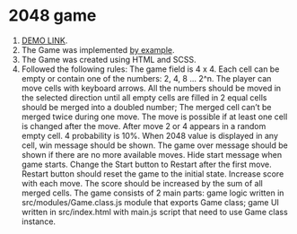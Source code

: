 # 2048 game
1. [DEMO LINK](https://dariafesiun.github.io/2048_game/).
2. The Game was implemented [by example](https://play2048.co/).
3. The Game was created using HTML and SCSS.
4. Followed the following rules:
   The game field is 4 x 4.
   Each cell can be empty or contain one of the numbers: 2, 4, 8 ... 2^n.
   The player can move cells with keyboard arrows.
   All the numbers should be moved in the selected direction until all empty cells are filled in
   2 equal cells should be merged into a doubled number;
   The merged cell can’t be merged twice during one move.
   The move is possible if at least one cell is changed after the move.
   After move 2 or 4 appears in a random empty cell. 4 probability is 10%.
   When 2048 value is displayed in any cell, win message should be shown.
   The game over message should be shown if there are no more available moves.
   Hide start message when game starts.
   Change the Start button to Restart after the first move.
   Restart button should reset the game to the initial state.
   Increase score with each move. The score should be increased by the sum of all merged cells.
   The game consists of 2 main parts:
   game logic written in src/modules/Game.class.js module that exports Game class;
   game UI written in src/index.html with main.js script that need to use Game class instance.
